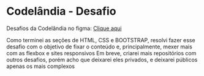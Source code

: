 # Codelândia - Desafio
Desafios da Codelândia no figma: [Clique aqui](https://www.figma.com/file/Yb9IBH56g7T1hdIyZ3BMNO/Desafios---Codel%C3%A2ndia?node-id=624%3A2)

Como terminei as seções de HTML, CSS e BOOTSTRAP, resolvi fazer esse desafio com o objetivo de fixar o conteúdo e, principalmente, mexer mais com as flexbox e sites responsivos
Em breve, criarei mais repositórios com outros desafios, porém acho que deixarei eles privados, e deixarei públicos apenas os mais complexos